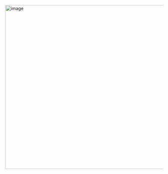 <img width="1909" height="526" alt="image" src="https://github.com/user-attachments/assets/44985da9-6146-4e27-a5e7-7ba4416656ab" />


